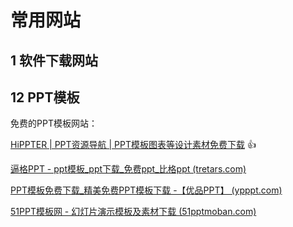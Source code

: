 # 常用网站

## 1 软件下载网站



## 12 PPT模板

免费的PPT模板网站：

[HiPPTER | PPT资源导航 | PPT模板图表等设计素材免费下载](http://www.hippter.com/) :thumbsup:

[逼格PPT - ppt模板_ppt下载_免费ppt_比格ppt (tretars.com)](http://www.tretars.com/)

[PPT模板免费下载_精美免费PPT模板下载 -【优品PPT】 (ypppt.com)](https://www.ypppt.com/)

[51PPT模板网 - 幻灯片演示模板及素材下载 (51pptmoban.com)](http://www.51pptmoban.com/)

